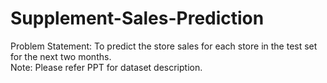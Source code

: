 # Supplement-Sales-Prediction
Problem Statement: To predict the store sales for each store in the test set for the next two months.  
Note: Please refer PPT for dataset description.
